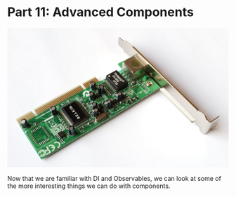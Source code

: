 # Part 11: Advanced Components

![Advanced Components](../images/advanced-component.jpg "Advanced Components")

Now that we are familiar with DI and Observables, we can look at some of the more interesting things we can do with components.